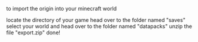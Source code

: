 to import the origin into your minecraft world

locate the directory of your game
head over to the folder named "saves"
select your world and head over to the folder named "datapacks"
unzip the file "export.zip"
done!
